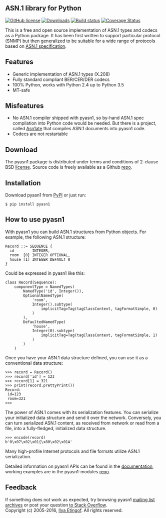 
ASN.1 library for Python
------------------------
[![GitHub license](https://img.shields.io/badge/license-BSD-blue.svg)](https://raw.githubusercontent.com/etingof/pyasn1/master/LICENSE.txt)
[![Downloads](https://img.shields.io/pypi/dm/pyasn1.svg)](https://pypi.python.org/pypi/pyasn1)
[![Build status](https://travis-ci.org/etingof/pyasn1.svg?branch=master)](https://secure.travis-ci.org/etingof/pyasn1)
[![Coverage Status](https://img.shields.io/codecov/c/github/etingof/pyasn1.svg)](https://codecov.io/github/etingof/pyasn1/coverage.svg?branch=master)

This is a free and open source implementation of ASN.1 types and codecs
as a Python package. It has been first written to support particular
protocol (SNMP) but then generalized to be suitable for a wide range
of protocols based on
[ASN.1 specification](https://www.itu.int/rec/dologin_pub.asp?lang=e&id=T-REC-X.208-198811-W!!PDF-E&type=items).

Features
--------

* Generic implementation of ASN.1 types (X.208)
* Fully standard compliant BER/CER/DER codecs
* 100% Python, works with Python 2.4 up to Python 3.5
* MT-safe

Misfeatures
-----------

* No ASN.1 compiler shipped with pyasn1, so by-hand ASN.1 spec compilation 
  into Python code would be needed. But there is a project, called
  [Asn1ate](https://github.com/kimgr/asn1ate) that compiles ASN.1 documents
  into pyasn1 code. 
* Codecs are not restartable

Download
--------

The pyasn1 package is distributed under terms and conditions of 2-clause
BSD [license](http://pyasn1.sourceforge.net/license.html). Source code is freely
available as a Github [repo](https://github.com/etingof/pyasn1).

Installation
------------

Download pyasn1 from [PyPI](https://pypi.python.org/pypi/pyasn1) or just run:

    $ pip install pyasn1

How to use pyasn1
-----------------

With pyasn1 you can build ASN.1 structures from Python objects. For example, the
following ASN.1 structure:

    Record ::= SEQUENCE {
      id        INTEGER,
      room  [0] INTEGER OPTIONAL,
      house [1] INTEGER DEFAULT 0
    }

Could be expressed in pyasn1 like this:
    
    class Record(Sequence):
        componentType = NamedTypes(
            NamedType('id', Integer()),
            OptionalNamedType(
                'room',
                Integer().subtype(
                    implicitTag=Tag(tagClassContext, tagFormatSimple, 0)
                )
            ),
            DefaultedNamedType(
                'house', 
                Integer(0).subtype(
                    implicitTag=Tag(tagClassContext, tagFormatSimple, 1)
                )
            )
        )

Once you have your ASN.1 data structure defined, you can use it as a conventional
data structure:
    
    >>> record = Record()
    >>> record['id'] = 123
    >>> record[1] = 321
    >>> print(record.prettyPrint())
    Record:
     id=123
     room=321
    >>>

The power of ASN.1 comes with its serialization features. You can serialize your
initialized data structure and send it over the network. Conversely, you can
turn serialized ASN.1 content, as received from network or read from a file,
into a fully-fledged, initialized data structure.

    >>> encode(record)
    b'0\x07\x02\x01{\x80\x02\x01A'

Many high-profile Internet protocols and file formats utilize ASN.1 serialization.

Detailed information on pyasn1 APIs can be found in the
[documentation](http://pyasn1.sourceforge.net),
working examples are in the pyasn1-modules
[repo](https://github.com/etingof/pyasn1-modules).

Feedback
--------

If something does not work as expected, try browsing pyasn1
[mailing list archives](https://sourceforge.net/p/pyasn1/mailman/pyasn1-users/)
or post your question
[to Stack Overflow](http://stackoverflow.com/questions/ask).  
Copyright (c) 2005-2016, [Ilya Etingof](http://ilya@glas.net).
All rights reserved.
